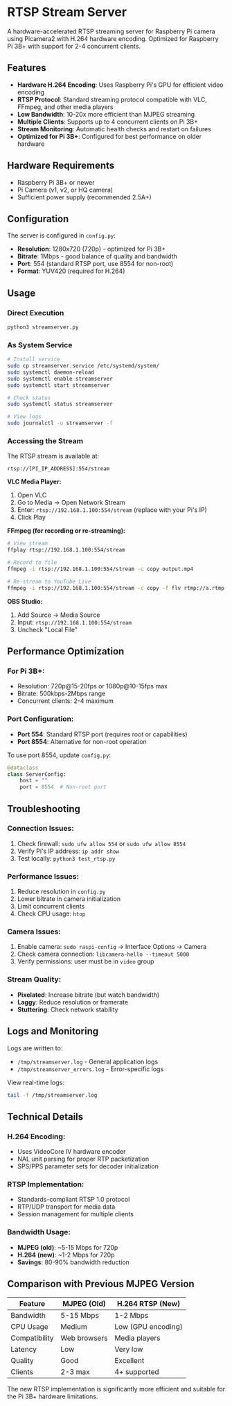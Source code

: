 # RTSP Stream Server

A hardware-accelerated RTSP streaming server for Raspberry Pi camera using Picamera2 with H.264 hardware encoding. Optimized for Raspberry Pi 3B+ with support for 2-4 concurrent clients.

## Features

- **Hardware H.264 Encoding**: Uses Raspberry Pi's GPU for efficient video encoding
- **RTSP Protocol**: Standard streaming protocol compatible with VLC, FFmpeg, and other media players
- **Low Bandwidth**: 10-20x more efficient than MJPEG streaming
- **Multiple Clients**: Supports up to 4 concurrent clients on Pi 3B+
- **Stream Monitoring**: Automatic health checks and restart on failures
- **Optimized for Pi 3B+**: Configured for best performance on older hardware

## Hardware Requirements

- Raspberry Pi 3B+ or newer
- Pi Camera (v1, v2, or HQ camera)
- Sufficient power supply (recommended 2.5A+)

## Configuration

The server is configured in `config.py`:

- **Resolution**: 1280x720 (720p) - optimized for Pi 3B+
- **Bitrate**: 1Mbps - good balance of quality and bandwidth
- **Port**: 554 (standard RTSP port, use 8554 for non-root)
- **Format**: YUV420 (required for H.264)

## Usage

### Direct Execution
```bash
python3 streamserver.py
```

### As System Service
```bash
# Install service
sudo cp streamserver.service /etc/systemd/system/
sudo systemctl daemon-reload
sudo systemctl enable streamserver
sudo systemctl start streamserver

# Check status
sudo systemctl status streamserver

# View logs
sudo journalctl -u streamserver -f
```

### Accessing the Stream

The RTSP stream is available at:
```
rtsp://[PI_IP_ADDRESS]:554/stream
```

**VLC Media Player:**
1. Open VLC
2. Go to Media → Open Network Stream
3. Enter: `rtsp://192.168.1.100:554/stream` (replace with your Pi's IP)
4. Click Play

**FFmpeg (for recording or re-streaming):**
```bash
# View stream
ffplay rtsp://192.168.1.100:554/stream

# Record to file
ffmpeg -i rtsp://192.168.1.100:554/stream -c copy output.mp4

# Re-stream to YouTube Live
ffmpeg -i rtsp://192.168.1.100:554/stream -c copy -f flv rtmp://a.rtmp.youtube.com/live2/YOUR_STREAM_KEY
```

**OBS Studio:**
1. Add Source → Media Source
2. Input: `rtsp://192.168.1.100:554/stream`
3. Uncheck "Local File"

## Performance Optimization

### For Pi 3B+:
- Resolution: 720p@15-20fps or 1080p@10-15fps max
- Bitrate: 500kbps-2Mbps range
- Concurrent clients: 2-4 maximum

### Port Configuration:
- **Port 554**: Standard RTSP port (requires root or capabilities)
- **Port 8554**: Alternative for non-root operation

To use port 8554, update `config.py`:
```python
@dataclass
class ServerConfig:
    host = ""
    port = 8554  # Non-root port
```

## Troubleshooting

### Connection Issues:
1. Check firewall: `sudo ufw allow 554` or `sudo ufw allow 8554`
2. Verify Pi's IP address: `ip addr show`
3. Test locally: `python3 test_rtsp.py`

### Performance Issues:
1. Reduce resolution in `config.py`
2. Lower bitrate in camera initialization
3. Limit concurrent clients
4. Check CPU usage: `htop`

### Camera Issues:
1. Enable camera: `sudo raspi-config` → Interface Options → Camera
2. Check camera connection: `libcamera-hello --timeout 5000`
3. Verify permissions: user must be in `video` group

### Stream Quality:
- **Pixelated**: Increase bitrate (but watch bandwidth)
- **Laggy**: Reduce resolution or framerate
- **Stuttering**: Check network stability

## Logs and Monitoring

Logs are written to:
- `/tmp/streamserver.log` - General application logs
- `/tmp/streamserver_errors.log` - Error-specific logs

View real-time logs:
```bash
tail -f /tmp/streamserver.log
```

## Technical Details

### H.264 Encoding:
- Uses VideoCore IV hardware encoder
- NAL unit parsing for proper RTP packetization
- SPS/PPS parameter sets for decoder initialization

### RTSP Implementation:
- Standards-compliant RTSP 1.0 protocol
- RTP/UDP transport for media data
- Session management for multiple clients

### Bandwidth Usage:
- **MJPEG (old)**: ~5-15 Mbps for 720p
- **H.264 (new)**: ~1-2 Mbps for 720p
- **Savings**: 80-90% bandwidth reduction

## Comparison with Previous MJPEG Version

| Feature | MJPEG (Old) | H.264 RTSP (New) |
|---------|-------------|------------------|
| Bandwidth | 5-15 Mbps | 1-2 Mbps |
| CPU Usage | Medium | Low (GPU encoding) |
| Compatibility | Web browsers | Media players |
| Latency | Low | Very low |
| Quality | Good | Excellent |
| Clients | 2-3 max | 4+ supported |

The new RTSP implementation is significantly more efficient and suitable for the Pi 3B+ hardware limitations.